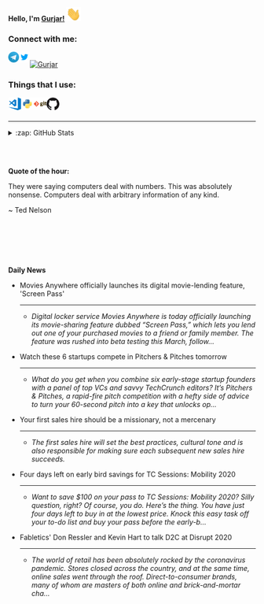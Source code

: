 #### Hello, I'm [Gurjar!](https://GurjarKing.github.io) <img src="https://raw.githubusercontent.com/ABSphreak/ABSphreak/master/gifs/Hi.gif" width="30px"></h2>


### Connect with me:

[<img align="left" alt="Gurjar | Telegram" width="22px" src="https://raw.githubusercontent.com/github/explore/80688e429a7d4ef2fca1e82350fe8e3517d3494d/topics/telegram/telegram.png" />][Telegram]
[<img align="left" alt="Gurjar | Twitter" width="22px" src="https://raw.githubusercontent.com/github/explore/80688e429a7d4ef2fca1e82350fe8e3517d3494d/topics/twitter/twitter.png" />][Twitter]

<br > <a href="https://github.com/GurjarKing"><img src="https://komarev.com/ghpvc/?username=GurjarKing" alt="Gurjar" /></a> <br />

<!-- <br >

![](https://visitor-badge.glitch.me/badge?page_id=GurjarKing)

<br /> -->

### Things that I use:

[<img align="left" alt="Visual Studio Code" width="26px" src="https://raw.githubusercontent.com/github/explore/80688e429a7d4ef2fca1e82350fe8e3517d3494d/topics/visual-studio-code/visual-studio-code.png" />][VSCode]
[<img align="left" alt="Python" width="26px" src="https://raw.githubusercontent.com/github/explore/80688e429a7d4ef2fca1e82350fe8e3517d3494d/topics/python/python.png" />][Python]
[<img align="left" alt="Git" width="26px" src="https://raw.githubusercontent.com/github/explore/80688e429a7d4ef2fca1e82350fe8e3517d3494d/topics/git/git.png" />][Git]
[<img align="left" alt="GitHub" width="26px" src="https://raw.githubusercontent.com/github/explore/78df643247d429f6cc873026c0622819ad797942/topics/github/github.png" />][Github]

<br />
<br />

---
<details>
  <summary>:zap: GitHub Stats</summary>

<img align="left" alt="Gurjar's Github Stats" src="https://github-readme-stats.vercel.app/api?username=GurjarKing&show_icons=true&hide_border=true&count_private=true&include_all_commit=true&theme=algolia" />

</details>

<!-- ### 🔔 My latest tweet
<a href="https://twitter.com/Gurjar_King43" target="_blank">
	<img src="https://github.com/GurjarKing/GurjarKing/raw/master/tweet.png" width="70%" align="center" alt="Click to view on Twitter" title="My latest tweet, as an image"/>
</a> -->
<br>

<pre>

</pre>

**Quote of the hour:**

They were saying computers deal with numbers. This was absolutely nonsense. Computers deal with arbitrary information of any kind.

~ Ted Nelson
<pre>

</pre>
<br>
<pre>


</pre>
<strong>Daily News</strong>
  
  - Movies Anywhere officially launches its digital movie-lending feature, 'Screen Pass'
     <hr/>
     
      - *Digital locker service Movies Anywhere is today officially launching its movie-sharing feature dubbed “Screen Pass,” which lets you lend out one of your purchased movies to a friend or family member. The feature was rushed into beta testing this March, follow…*
     
  - Watch these 6 startups compete in Pitchers & Pitches tomorrow
      <hr/>
      
      - *What do you get when you combine six early-stage startup founders with a panel of top VCs and savvy TechCrunch editors? It’s Pitchers & Pitches, a rapid-fire pitch competition with a hefty side of advice to turn your 60-second pitch into a key that unlocks op…*
      
  - Your first sales hire should be a missionary, not a mercenary
      <hr/>
      
      - *The first sales hire will set the best practices, cultural tone and is also responsible for making sure each subsequent new sales hire succeeds.*
      
  - Four days left on early bird savings for TC Sessions: Mobility 2020
      <hr/>
      
      - *Want to save $100 on your pass to TC Sessions: Mobility 2020? Silly question, right? Of course, you do. Here’s the thing. You have just four days left to buy in at the lowest price. Knock this easy task off your to-do list and buy your pass before the early-b…*
       
  - Fabletics' Don Ressler and Kevin Hart to talk D2C at Disrupt 2020
      <hr/>
       
       - *The world of retail has been absolutely rocked by the coronavirus pandemic. Stores closed across the country, and at the same time, online sales went through the roof. Direct-to-consumer brands, many of whom are masters of both online and brick-and-mortar cha…*
      

<br />

[VSCode]: https://code.visualstudio.com/
[Python]: https://www.python.org/
[Git]: https://git-scm.com/
[Github]: https://github.com/
[Telegram]: https://t.me/Gurjar_King/
[Twitter]: https://twitter.com/Gurjar_King43/
